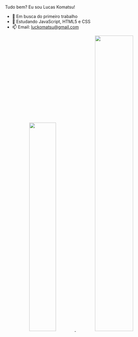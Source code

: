 Tudo bem? Eu sou Lucas Komatsu!

- 🔭 Em busca do primeiro trabalho
- 🌱 Estudando JavaScript, HTML5 e CSS
- 📫 Email: luckomatsu@gmail.com

<div align="center">
  <a href="https://github.com/luckomatsu">
  <img img width="42%" src="https://github-readme-stats.vercel.app/api?username=luckomatsu&show_icons=true&theme=tokyonight&inclue_all_commit&count_private=true"/>
  <img width="50%" src="https://github-readme-stats.vercel.app/api/top-langs/?username=luckomatsu&layout=compact&langs_count=7&theme=tokyonight"/>
</div>

